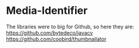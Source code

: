 # Media-Identifier

The libraries were to big for Github, so here they are:
https://github.com/bytedeco/javacv
https://github.com/coobird/thumbnailator
